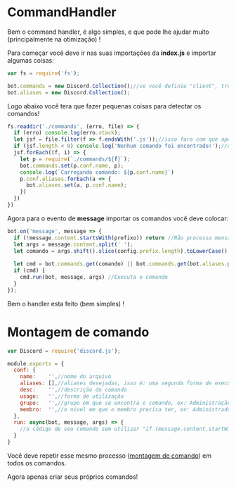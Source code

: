 # CommandHandler

Bem o command handler, é algo simples, e que pode lhe ajudar muito (principalmente na otimização) !

Para começar você deve ir nas suas importações da **index.js** e importar algumas coisas:
```js
var fs = require('fs');

bot.commands = new Discord.Collection();//se você definiu "client", troque "bot" por client!
bot.aliases = new Discord.Collection();
```
Logo abaixo você tera que fazer pequenas coisas para detectar os comandos!
```js
fs.readdir('./commands', (erro, file) => {
  if (erro) console.log(erro.stack);
  let jsf = file.filter(f => f.endsWith('.js'));//isso fara com que apenas pega os comandos feitos em ".js"
  if (jsf.length < 0) console.log('Nenhum comando foi encontrado!');//caso não tenha nenhum comando ou possivelmente algum erro
  jsf.forEach((f, i) => {
    let p = require(`./commands/${f}`);
    bot.commands.set(p.conf.name, p);
    console.log(`Carregando comando: ${p.conf.name}`)
    p.conf.aliases.forEach(a => {
      bot.aliases.set(a, p.conf.name);
    })
  })
})
```
Agora para o evento de **message** importar os comandos você deve colocar:
```js
bot.on('message', message => {
  if (!message.content.startsWith(prefixo)) return //Não processa mensagens que não começa com o prefixo do bot.
  let args = message.content.split(' ');
  let comando = args.shift().slice(config.prefix.length).toLowerCase();
  
  let cmd = bot.commands.get(comando) || bot.commands.get(bot.aliases.get(comando));
  if (cmd) {
    cmd.run(bot, message, args) //Executa o comando
  }
});
```
Bem o handler esta feito (bem simples) !

# Montagem de comando

```js
var Discord = require('discord.js');

module.exports = {
  conf: {
    name:    '',//nome do arquivo
    aliases: [],//aliases desejadas, isso é: uma segunda forma de execução do comando! Se não desejar nenhuma aliase apenas deixar vázio "[]"
    desc:    '',//descrição do comando
    usage:   '',//forma de utilização
    grupo:   '',//grupo em que se encontra o comando, ex: Administração,
    membro:  '',//o nivel em que o membro precisa ter, ex: Administrador, Membro, Dono
  },
  run: async(bot, message, args) => {
    //o código de seu comando sem utilizar "if (message.content.startWith('')) {}"
  }
}
```
Você deve repetir esse mesmo processo ([montagem de comando]()) em todos os comandos.

Agora apenas criar seus próprios comandos!
